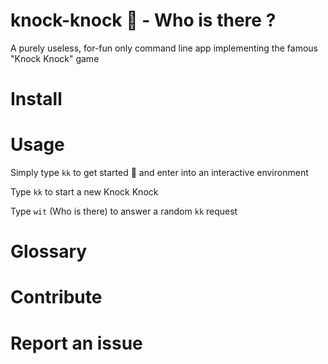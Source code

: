 # knock-knock 🙌 - Who is there ?
A purely useless, for-fun only command line app implementing the famous "Knock Knock" game

# Install

# Usage

Simply type `kk` to get started 🙌 and enter into an interactive environment

Type `kk` to start a new Knock Knock

Type `wit` (Who is there) to answer a random `kk` request

# Glossary

# Contribute

# Report an issue
